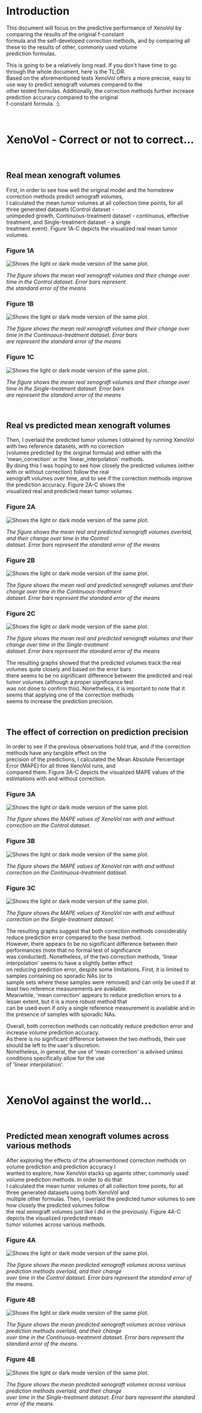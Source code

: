 # Introduction

This document will focus on the predictive performance of XenoVol by comparing the results of the original f-constant <br/>
formula and the self-developed correction methods, and by comparing all these to the results of other, commonly used volume <br/>
prediction formulas. <br>

This is going to be a relatively long read. If you don't have time to go through the whole document, here is the TL;DR: <br/>
Based on the aforementioned tests XenoVol offers a more precise, easy to use way to predict xenograft volumes compared to the <br/>
other tested formulas. Additionally, the correction methods further increase prediction accuracy compared to the original <br/>
f-constant formula. :). <br>

<br>

# XenoVol - Correct or not to correct... <br>
<br>

## Real mean xenograft volumes <br>

First, in order to see how well the original model and the homebrew correction methods predict xenograft volumes, <br/>
I calculated the mean tumor volumes at all collection time points, for all three generated datasets (Control dataset - <br/>
unimpeded growth, Continuous-treatment dataset - continuous, effective treatment, and Single-treatment dataset - a single <br/>
treatment event). Figure 1A-C depicts the visualized real mean tumor volumes. <br>

### Figure 1A <br/>

<picture>
<source media="(prefers-color-scheme: dark)" srcset="https://github.com/UBE2C/Xenograft_volume_estimation/blob/main/Performance_plots/real_vol_ctrl_p_dark.png">
<source media="(prefers-color-scheme: light)" srcset="https://github.com/UBE2C/Xenograft_volume_estimation/blob/main/Performance_plots/real_vol_ctrl_p_light.png">
<img alt="Shows the light or dark mode version of the same plot." src="https://github.com/UBE2C/Xenograft_volume_estimation/blob/main/Performance_plots/real_vol_ctrl_p_dark.png">
</picture>
<br/>

*The figure shows the mean real xenograft volumes and their change over time in the Control dataset. Error bars represent <br/>
the standard error of the means* <br>

### Figure 1B <br/>

<picture>
<source media="(prefers-color-scheme: dark)" srcset="https://github.com/UBE2C/Xenograft_volume_estimation/blob/main/Performance_plots/real_vol_G1_p_dark.png">
<source media="(prefers-color-scheme: light)" srcset="https://github.com/UBE2C/Xenograft_volume_estimation/blob/main/Performance_plots/real_vol_G1_p_light.png">
<img alt="Shows the light or dark mode version of the same plot." src="https://github.com/UBE2C/Xenograft_volume_estimation/blob/main/Performance_plots/real_vol_G1_p_dark.png">
</picture>
<br/>

*The figure shows the mean real xenograft volumes and their change over time in the Continuous-treatment dataset. Error bars <br/>
are represent the standard error of the means* <br>

### Figure 1C <br/>

<picture>
<source media="(prefers-color-scheme: dark)" srcset="https://github.com/UBE2C/Xenograft_volume_estimation/blob/main/Performance_plots/real_vol_G2_p_dark.png">
<source media="(prefers-color-scheme: light)" srcset="https://github.com/UBE2C/Xenograft_volume_estimation/blob/main/Performance_plots/real_vol_G2_p_light.png">
<img alt="Shows the light or dark mode version of the same plot." src="https://github.com/UBE2C/Xenograft_volume_estimation/blob/main/Performance_plots/real_vol_G2_p_dark.png">
</picture>
<br/>

*The figure shows the mean real xenograft volumes and their change over time in the Single-treatment dataset. Error bars <br/>
are represent the standard error of the means* <br>

<br>

## Real vs predicted mean xenograft volumes <br>

Then, I overlaid the predicted tumor volumes I obtained by running XenoVol with two reference datasets, with no correction <br/>
(volumes predicted by the original formula) and either with the 'mean_correction' or the 'linear_interpolation' methods. <br/>
By doing this I was  hoping to see how closely the predicted volumes (either with or without correction) follow the real <br/>
xenograft volumes over time, and to see if the correction methods improve the prediction accuracy. Figure 2A-C shows the <br/>
visualized real and predicted mean tumor volumes. <br>

### Figure 2A <br/>

<picture>
<source media="(prefers-color-scheme: dark)" srcset="https://github.com/UBE2C/Xenograft_volume_estimation/blob/main/Performance_plots/XV_methods_ctrl_p_dark.png">
<source media="(prefers-color-scheme: light)" srcset="https://github.com/UBE2C/Xenograft_volume_estimation/blob/main/Performance_plots/XV_methods_ctrl_p_light.png">
<img alt="Shows the light or dark mode version of the same plot." src="https://github.com/UBE2C/Xenograft_volume_estimation/blob/main/Performance_plots/XV_methods_ctrl_p_dark.png">
</picture>
<br/>

*The figure shows the mean real and predicted xenograft volumes overlaid, and their change over time in the Control <br/>
dataset. Error bars represent the standard error of the means* <br>

### Figure 2B <br/>

<picture>
<source media="(prefers-color-scheme: dark)" srcset="https://github.com/UBE2C/Xenograft_volume_estimation/blob/main/Performance_plots/XV_methods_G1_p_dark.png">
<source media="(prefers-color-scheme: light)" srcset="https://github.com/UBE2C/Xenograft_volume_estimation/blob/main/Performance_plots/XV_methods_G1_p_light.png">
<img alt="Shows the light or dark mode version of the same plot."
  src="https://github.com/UBE2C/Xenograft_volume_estimation/blob/main/Performance_plots/XV_methods_G1_p_dark.png">
</picture>
<br/>

*The figure shows the mean real and predicted xenograft volumes and their change over time in the Continuous-treatment <br/> 
dataset. Error bars represent the standard error of the means* <br>

### Figure 2C <br/>

<picture>
<source media="(prefers-color-scheme: dark)" srcset="https://github.com/UBE2C/Xenograft_volume_estimation/blob/main/Performance_plots/XV_methods_G2_p_dark.png">
<source media="(prefers-color-scheme: light)" srcset="https://github.com/UBE2C/Xenograft_volume_estimation/blob/main/Performance_plots/XV_methods_G2_p_light.png">
<img alt="Shows the light or dark mode version of the same plot."
  src="https://github.com/UBE2C/Xenograft_volume_estimation/blob/main/Performance_plots/XV_methods_G2_p_dark.png">
</picture>
<br/>

*The figure shows the mean real and predicted xenograft volumes and their change over time in the Single-treatment <br/> 
dataset. Error bars represent the standard error of the means* <br>

The resulting graphs showed that the predicted volumes track the real volumes quite closely and based on the error bars <br/>
there seems to be no significant difference between the predicted and real tumor volumes (although a proper significance test <br/>
was not done to confirm this). Nonetheless, it is important to note that it seems that applying one of the correction methods <br/>
seems to increase the prediction precision. <br>

<br>

## The effect of correction on prediction precision <br>

In order to see if the previous observations hold true, and if the correction methods have any tangible effect on the <br/>
precision of the predictions, I calculated the Mean Absolute Percentage Error (MAPE) for all three XenoVol runs, and <br/>
compared them. Figure 3A-C depicts the visualized MAPE values of the estimations with and without correction. <br>

### Figure 3A <br/>

<picture>
<source media="(prefers-color-scheme: dark)" srcset="https://github.com/UBE2C/Xenograft_volume_estimation/blob/main/Performance_plots/XV_method_MAPE_ctrl_p_dark.png">
<source media="(prefers-color-scheme: light)" srcset="https://github.com/UBE2C/Xenograft_volume_estimation/blob/main/Performance_plots/XV_method_MAPE_ctrl_p_light.png">
<img alt="Shows the light or dark mode version of the same plot." src="https://github.com/UBE2C/Xenograft_volume_estimation/blob/main/Performance_plots/XV_method_MAPE_ctrl_p_dark.png">
</picture>
<br/>

*The figure shows the MAPE values of XenoVol ran with and without correction on the Control dataset.* <br>

### Figure 3B <br/>

<picture>
<source media="(prefers-color-scheme: dark)" srcset="https://github.com/UBE2C/Xenograft_volume_estimation/blob/main/Performance_plots/XV_method_MAPE_G1_p_dark.png">
<source media="(prefers-color-scheme: light)" srcset="https://github.com/UBE2C/Xenograft_volume_estimation/blob/main/Performance_plots/XV_method_MAPE_G1_p_light.png">
<img alt="Shows the light or dark mode version of the same plot." src="https://github.com/UBE2C/Xenograft_volume_estimation/blob/main/Performance_plots/XV_method_MAPE_G1_p_dark.png">
</picture>
<br/>

*The figure shows the MAPE values of XenoVol ran with and without correction on the Continuous-treatment dataset.* <br>

### Figure 3C <br/>

<picture>
<source media="(prefers-color-scheme: dark)" srcset="https://github.com/UBE2C/Xenograft_volume_estimation/blob/main/Performance_plots/XV_method_MAPE_G2_p_dark.png">
<source media="(prefers-color-scheme: light)" srcset="https://github.com/UBE2C/Xenograft_volume_estimation/blob/main/Performance_plots/XV_method_MAPE_G2_p_light.png">
<img alt="Shows the light or dark mode version of the same plot." src="https://github.com/UBE2C/Xenograft_volume_estimation/blob/main/Performance_plots/XV_method_MAPE_G2_p_dark.png">
</picture>
<br/>

*The figure shows the MAPE values of XenoVol ran with and without correction on the Single-treatment dataset.* <br>

The resulting graphs suggest that both correction methods considerably reduce prediction error compared to the base method. <br/>
However, there appears to be no significant difference between their performances (note that no formal test of significance <br/>
was conducted). Nonetheless, of the two correction methods, 'linear interpolation' seems to have a slightly better effect <br/>
on reducing prediction error, despite some limitations. First, it is limited to samples containing no sporadic NAs (or to <br/>
sample sets where these samples were removed) and can only be used if at least two reference measurements are available. <br/>
Meanwhile, 'mean correction' appears to reduce prediction errors to a lesser extent, but it is a more robust method that <br/>
can be used even if only a single reference measurement is available and in the presence of samples with sporadic NAs. <br>

Overall, both correction methods can noticably reduce prediction error and increase volume prediction accuracy. <br/>
As there is no significant difference between the two methods, their use should be left to the user's discretion. <br/>
Nonetheless, in general, the use of 'mean correction' is advised unless conditions specifically allow for the use <br/>
of 'linear interpolation'. <br>

<br>

# XenoVol against the world... <br>
<br>

## Predicted mean xenograft volumes across various methods

After exploring the effects of the afroementioned correction methods on volume prediction and prediction accuracy I <br/>
wanted to explore, how XenoVol stacks up againts other, commonly used volume prediction methods. In order to do that <br/>
I calculated the mean tumor volumes of all collection time points, for all three generated datasets using both XenoVol and <br/>
multiple other formulas. Then, I overlaid the predicted tumor volumes to see how closely the predicted volumes follow <br/>
the real xenograft volumes just like I did in the previously. Figure 4A-C depicts the visualized rpredicted mean  <br/>
tumor volumes across various methods. <br>

### Figure 4A <br/>

<picture>
<source media="(prefers-color-scheme: dark)" srcset="https://github.com/UBE2C/Xenograft_volume_estimation/blob/main/Performance_plots/all_methods_ctrl_p_dark.png">
<source media="(prefers-color-scheme: light)" srcset="https://github.com/UBE2C/Xenograft_volume_estimation/blob/main/Performance_plots/all_methods_ctrl_p_light.png">
<img alt="Shows the light or dark mode version of the same plot." src="https://github.com/UBE2C/Xenograft_volume_estimation/blob/main/Performance_plots/all_methods_ctrl_p_dark.png">
</picture>
<br/>

*The figure shows the mean predicted xenograft volumes across various prediction methods overlaid, and their change <br/>
over time in the Control dataset. Error bars represent the standard error of the means.* <br>

### Figure 4B <br/>

<picture>
<source media="(prefers-color-scheme: dark)" srcset="https://github.com/UBE2C/Xenograft_volume_estimation/blob/main/Performance_plots/all_methods_G1_p_dark.png">
<source media="(prefers-color-scheme: light)" srcset="https://github.com/UBE2C/Xenograft_volume_estimation/blob/main/Performance_plots/all_methods_G1_p_light.png">
<img alt="Shows the light or dark mode version of the same plot." src="https://github.com/UBE2C/Xenograft_volume_estimation/blob/main/Performance_plots/all_methods_G1_p_dark.png">
</picture>
<br/>

*The figure shows the mean predicted xenograft volumes across various prediction methods overlaid, and their change <br/>
over time in the Continuous-treatment dataset. Error bars represent the standard error of the means.* <br>

### Figure 4B <br/>

<picture>
<source media="(prefers-color-scheme: dark)" srcset="https://github.com/UBE2C/Xenograft_volume_estimation/blob/main/Performance_plots/all_methods_G1_p_dark.png">
<source media="(prefers-color-scheme: light)" srcset="https://github.com/UBE2C/Xenograft_volume_estimation/blob/main/Performance_plots/all_methods_G1_p_light.png">
<img alt="Shows the light or dark mode version of the same plot." src="https://github.com/UBE2C/Xenograft_volume_estimation/blob/main/Performance_plots/all_methods_G1_p_dark.png">
</picture>
<br/>

*The figure shows the mean predicted xenograft volumes across various prediction methods overlaid, and their change <br/>
over time in the Single-treatment dataset. Error bars represent the standard error of the means.* <br>
